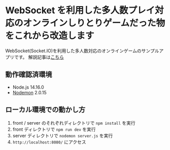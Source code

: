 # WebSocket を利用した多人数プレイ対応のオンラインしりとりゲームだった物をこれから改造します

WebSocket(Socket.IO)を利用した多人数対応のオンラインゲームのサンプルアプリです。
解説記事は[こちら](https://qiita.com/mega_yadoran/items/eee7982a7f2b36c4ae0d)

## 動作確認済環境

- Node.js 14.16.0
- [Nodemon](https://www.digitalocean.com/community/tutorials/workflow-nodemon-ja) 2.0.15

## ローカル環境での動かし方

1. front / server のそれぞれディレクトリで `npm install` を実行
2. front ディレクトリで `npm run dev` を実行
3. server ディレクトリで `nodemon server.js` を実行
4. `http://localhost:8080/` にアクセス
